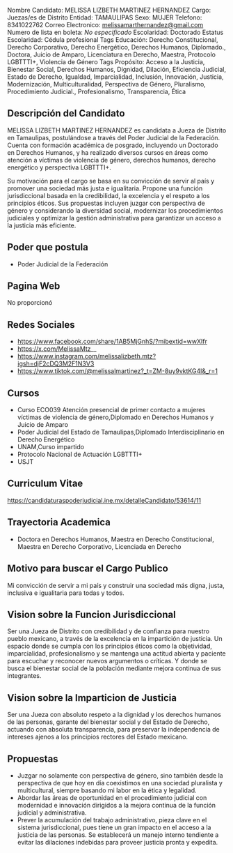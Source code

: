 Nombre Candidato: MELISSA LIZBETH MARTINEZ HERNANDEZ
Cargo: Juezas/es de Distrito
Entidad: TAMAULIPAS
Sexo: MUJER
Telefono: 8341022762
Correo Electronico: melissamarthernandez@gmail.com
Numero de lista en boleta: *No especificado*
Escolaridad: Doctorado
Estatus Escolaridad: Cédula profesional
Tags Educación: Derecho Constitucional, Derecho Corporativo, Derecho Energético, Derechos Humanos, Diplomado., Doctora, Juicio de Amparo, Licenciatura en Derecho, Maestra, Protocolo LGBTTTI+, Violencia de Género
Tags Propósito: Acceso a la Justicia, Bienestar Social, Derechos Humanos, Dignidad, Dilación, Eficiencia Judicial, Estado de Derecho, Igualdad, Imparcialidad, Inclusión, Innovación, Justicia, Modernización, Multiculturalidad, Perspectiva de Género, Pluralismo, Procedimiento Judicial., Profesionalismo, Transparencia, Ética


## Descripción del Candidato 

MELISSA LIZBETH MARTINEZ HERNANDEZ es candidata a Jueza de Distrito en Tamaulipas, postulándose a través del Poder Judicial de la Federación. Cuenta con formación académica de posgrado, incluyendo un Doctorado en Derechos Humanos, y ha realizado diversos cursos en áreas como atención a víctimas de violencia de género, derechos humanos, derecho energético y perspectiva LGBTTTI+.

Su motivación para el cargo se basa en su convicción de servir al país y promover una sociedad más justa e igualitaria. Propone una función jurisdiccional basada en la credibilidad, la excelencia y el respeto a los principios éticos. Sus propuestas incluyen juzgar con perspectiva de género y considerando la diversidad social, modernizar los procedimientos judiciales y optimizar la gestión administrativa para garantizar un acceso a la justicia más eficiente.


## Poder que postula

- Poder Judicial de la Federación


## Pagina Web

No proporcionó


## Redes Sociales

- https://www.facebook.com/share/1AB5MjGnhS/?mibextid=wwXIfr
- https://x.com/MelissaMtz__
- https://www.instagram.com/melissalizbeth.mtz?igsh=djF2cDQ3M2F1N3V3
- https://www.tiktok.com/@melissalmartinez?_t=ZM-8uy9vktKG4l&_r=1


## Cursos

- Curso ECO039 Atención presencial de primer contacto a mujeres víctimas de violencia de género,Diplomado en Derechos Humanos y Juicio de Amparo
- Poder Judicial del Estado de Tamaulipas,Diplomado Interdisciplinario en Derecho Energético
- UNAM,Curso impartido
- Protocolo Nacional de Actuación LGBTTTI+
- USJT


## Curriculum Vitae

https://candidaturaspoderjudicial.ine.mx/detalleCandidato/53614/11


## Trayectoria Academica

- Doctora en Derechos Humanos, Maestra en Derecho Constitucional, Maestra en Derecho Corporativo, Licenciada en Derecho


## Motivo para buscar el Cargo Publico

Mi convicción de servir a mi país y construir una sociedad más digna, justa, inclusiva e igualitaria para todas y todos.


## Vision sobre la Funcion Jurisdiccional

Ser una Jueza de Distrito con credibilidad y de confianza para nuestro pueblo mexicano, a través de la excelencia en la impartición de justicia. Un espacio donde se cumpla con los principios éticos como la objetividad, imparcialidad, profesionalismo y se mantenga una actitud abierta y paciente para escuchar y reconocer nuevos argumentos o críticas. Y donde se busca el bienestar social de la población mediante mejora continua de sus integrantes.


## Vision sobre la Imparticion de Justicia

Ser una Jueza con absoluto respeto a la dignidad y los derechos humanos de las personas, garante del bienestar social y del Estado de Derecho, actuando con absoluta transparencia, para preservar la independencia de intereses ajenos a los principios rectores del Estado mexicano.


## Propuestas

- Juzgar no solamente con perspectiva de género, sino también desde la perspectiva de que hoy en día coexistimos en una sociedad pluralista y multicultural, siempre basando mi labor en la ética y legalidad.
- Abordar las áreas de oportunidad en el procedimiento judicial con modernidad e innovación dirigidos a la mejora continua de la función judicial y administrativa.
- Prever la acumulación del trabajo administrativo, pieza clave en el sistema jurisdiccional, pues tiene un gran impacto en el acceso a la justicia de las personas. Se establecerá un manejo interno tendiente a evitar las dilaciones indebidas para proveer justicia pronta y expedita.

